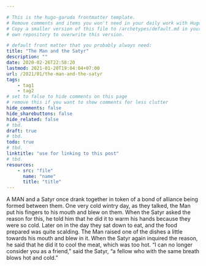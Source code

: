 ```yaml
---

# This is the hugo-garuda frontmatter template.
# Remove comments and items you won't need in your daily work with Hugo.
# Copy a smaller version of this file to /archetypes/default.md in your
# own repository to overwrite this version.

# default front matter that you probably always need:
title: "The Man and the Satyr"
description: ""
date: 2020-02-26T22:58:20
lastmod: 2021-01-20T19:04:04+07:00
url: /2021/01/the-man-and-the-satyr
tags:
    - tag1
    - tag2
# set to false to hide comments on this page
# remove this if you want to show comments for less clutter
hide_comments: false
hide_sharebuttons: false
hide_related: false
# tbd.
draft: true
# tbd.
todo: true
# tbd.
linktitle: "use for linking to this post"
# tbd.
resources:
    - src: "file"
      name: "name"
      title: "title"
---
```

A MAN and a Satyr once drank together in token of a bond of alliance being formed between them. One very cold wintry day, as they talked, the Man put his fingers to his mouth and blew on them. When the Satyr asked the reason for this, he told him that he did it to warm his hands because they were so cold. Later on in the day they sat down to eat, and the food prepared was quite scalding. The Man raised one of the dishes a little towards his mouth and blew in it. When the Satyr again inquired the reason, he said that he did it to cool the meat, which was too hot. “I can no longer consider you as a friend,” said the Satyr, “a fellow who with the same breath blows hot and cold.”
